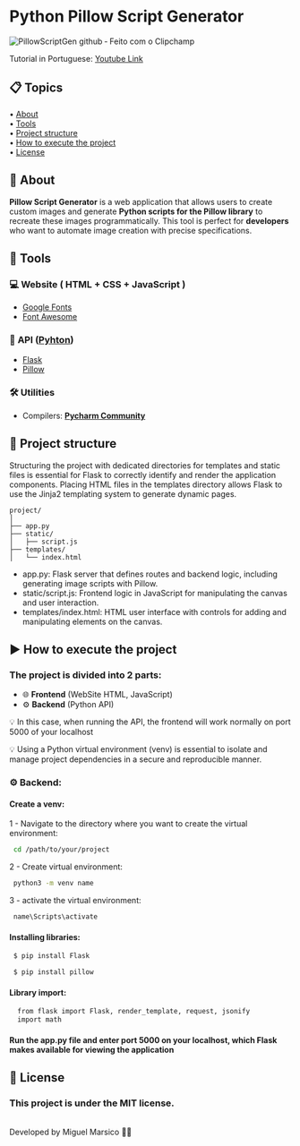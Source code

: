 # Python Pillow Script Generator

![PillowScriptGen github ‐ Feito com o Clipchamp](https://github.com/Miguel-Marsico/Customer-Service-ChatBot/assets/158609724/ab84c031-3796-4259-a17b-2a50d818053b)

Tutorial in Portuguese: [Youtube Link](https://www.youtube.com/watch?v=Urktgr6w1C0&t=5s)

## 📋 Topics
<div>
 • <a href="#-about">About</a> </br>
 • <a href="#-tools">Tools</a> </br>
 • <a href="#-project-structure">Project structure</a> </br>
 • <a href="#-how-to-execute-the-project">How to execute the project</a> </br>
 • <a href="#-license">License</a></br>
</div>

## 📗 About

**Pillow Script Generator** is a web application that allows users to create custom images and generate **Python scripts for the Pillow library** to recreate these images programmatically. This tool is perfect for **developers** who want to automate image creation with precise specifications.

## 🔧 Tools

### 💻 **Website** ( HTML + CSS + JavaScript )

- [Google Fonts](https://fonts.googleapis.com/css2?family=Gabarito:wght@400;500;600;700;800;900&display=swap)
- [Font Awesome](https://cdnjs.cloudflare.com/ajax/libs/font-awesome/4.7.0/css/font-awesome.min.cs)

### 🔄 **API** ([Pyhton](https://www.python.org))

- [Flask](https://flask.palletsprojects.com/en/3.0.x/)
- [Pillow](https://pillow.readthedocs.io/en/stable/)

### 🛠️ **Utilities** 

- Compilers: **[Pycharm Community](https://www.jetbrains.com/pt-br/pycharm/)** 

## 📂 Project structure
Structuring the project with dedicated directories for templates and static files is essential for Flask to correctly identify and render the application components. Placing HTML files in the templates directory allows Flask to use the Jinja2 templating system to generate dynamic pages.

    project/
    │
    ├── app.py
    ├── static/
    │   ├── script.js
    ├── templates/
    │   └── index.html

- app.py: Flask server that defines routes and backend logic, including generating image scripts with Pillow.
- static/script.js: Frontend logic in JavaScript for manipulating the canvas and user interaction.
- templates/index.html: HTML user interface with controls for adding and manipulating elements on the canvas.

    
## ▶ How to execute the project

### The project is divided into **2** parts:

 - 🌐 **Frontend** (WebSite HTML, JavaScript)
 - ⚙️ **Backend** (Python API)
 
 💡 In this case, when running the API, the frontend will work normally on port 5000 of your localhost
 
 💡 Using a Python virtual environment (venv) is essential to isolate and manage project dependencies in a secure and reproducible manner.

### ⚙️ Backend:

#### Create a venv:

1 - Navigate to the directory where you want to create the virtual environment:
```bash
 cd /path/to/your/project
```
2 - Create virtual environment:
```bash
 python3 -m venv name
```
3 - activate the virtual environment:
```bash
 name\Scripts\activate
```


#### Installing libraries:

```bash
 $ pip install Flask
```
```bash
 $ pip install pillow
``` 
#### Library import:

```bash
  from flask import Flask, render_template, request, jsonify
  import math
```

#### Run the app.py file and enter port 5000 on your localhost, which Flask makes available for viewing the application

## 📜 License

### This project is under the MIT license. 
<br>
Developed by Miguel Marsico 👋🏻
